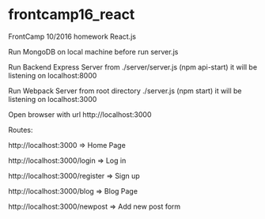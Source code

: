 

# frontcamp16_react

FrontCamp 10/2016 homework React.js


Run MongoDB on local machine before run server.js

Run Backend Express Server from ./server/server.js
(npm api-start)
it will be listening on localhost:8000

Run Webpack Server from root directory ./server.js
(npm start)
it will be listening on localhost:3000

Open browser with url http://localhost:3000


Routes:

http://localhost:3000             => Home Page

http://localhost:3000/login       => Log in

http://localhost:3000/register    => Sign up

http://localhost:3000/blog        => Blog Page

http://localhost:3000/newpost     => Add new post form
